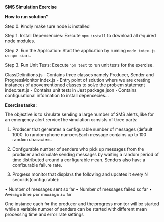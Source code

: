 **SMS Simulation Exercise**

**How to run solution?**

Step 0. Kindly make sure node is installed

Step 1. Install Dependencies: Execute ```npm install``` to download all required node modules.

Step 2. Run the Application: Start the application by running ```node index.js``` or ```npm start```.

Step 3. Run Unit Tests: Execute ```npm test``` to run unit tests for the exercise.

ClassDefinitions.js - Contains three classes namely Producer, Sender and ProgressMonitor
index.js - Entry point of solution where we are creating instances of abovementioned classes to solve the problem statement
index.test.js - Contains unit tests in Jest
package.json - Contains configurational information to install dependecies...

**Exercise tasks:**

The objective is to simulate sending a large number of SMS alerts, like for an emergency alert serviceThe simulation consists of three parts:

1. Producer that generates a configurable number of messages (default 1000) to random phone numbersEach message contains up to 100 random characters.

2. Configurable number of senders who pick up messages from the producer and simulate sending messages by waiting a random period of time distributed around a configurable mean. Senders also have a configurable failure rate.

3. Progress monitor that displays the following and updates it every N seconds(configurable):

• Number of messages sent so far 
• Number of messages failed so far
• Average time per message so far

One instance each for the producer and the progress monitor will be started while a variable number of senders can be started with different mean processing time and error rate settings
